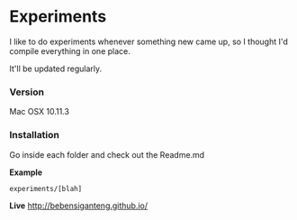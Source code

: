 # Experiments
I like to do experiments whenever something new came up, so I thought I'd compile everything in one place.

It'll be updated regularly.

### Version
Mac OSX 10.11.3

### Installation
Go inside each folder and check out the Readme.md

**Example**
```sh
experiments/[blah]
```

**Live**
http://bebensiganteng.github.io/
